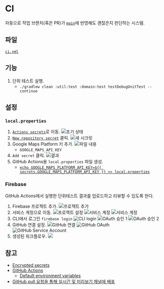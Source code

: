 # CI

자동으로 작업 브랜치(혹은 PR)가 [`main`](https://github.com/hemoptysisheart/parking-android/tree/main)에 반영해도 괜찮은지 판단하는 시스템.

## 파일

[`ci.yml`](../.github/workflows/ci.yml)

## 기능

1. 단위 테스트 실행.
    - `./gradlew clean :util:test :domain:test testDebugUnitTest --continue`

## 설정

### `local.properties`

1. [`Actions secrets`](https://github.com/hemoptysisheart/parking-android/settings/secrets/actions)로 이동.
   ![초기 상태](asset/ci/actions%20secret%20-%20init.png)
2. [`New repository secret`](https://github.com/hemoptysisheart/parking-android/settings/secrets/actions/new) 클릭.
   ![새 시크릿](asset/ci/actions%20secret%20-%20new.png)
3. Google Maps Platform 키 추가.
   ![파일 내용](asset/ci/actions%20secret%20-%20set%20gmp%20key.png)
    - `GOOGLE_MAPS_API_KEY`
4. `Add secret` 클릭.
   ![결과](asset/ci/actions%20secret%20-%20added.png)
5. GitHub Actions용 `local.properties` 파일 생성.
    - [`echo GOOGLE_MAPS_PLATFORM_API_KEY=${{ secrets.GOOGLE_MAPS_PLATFORM_API_KEY }} >> local.properties`](../.github/workflows/ci.yml#L15)

### Firebase

GitHub Actions에서 실행한 단위테스트 결과를 업로드하고 리뷰할 수 있도록 한다.

1. Firebase 프로젝트 추가.
   ![프로젝트 추가](asset/ci/firebase%20-%20new%20project.png)
2. 서비스 계정으로 이동.
   ![프로젝트 설정](asset/ci/firebase%20-%20open%20setting.png)
   ![서비스 계정](asset/ci/firebase%20-%20open%20service%20account.png)
   ![서비스 계정](asset/ci/firebase%20-%20service%20account.png)
3. CLI에서 로그인
   `firebase login`
   ![CLI login](asset/ci/firebase%20-%20login%20cli.png)
   ![OAuth 승인 1](asset/ci/firebase%20-%20login%20oauth%201.png)
   ![OAuth 승인 2](asset/ci/firebase%20-%20login%20oauth%202.png)
4. GitHub 연결 설정.
   ![GitHub 연결](asset/ci/firebase%20-%20integrate%20github%201.png)
   ![GitHub OAuth](asset/ci/firebase%20-%20integrate%20github%202.png)
   ![GitHub Service Account](asset/ci/firebase%20-%20integrate%20github%20sa.png)
5. 생성된 워크플로우.
   ![](asset/ci/firebase%20-%20integrate%20github%20workflow.png)

## 참고

- [Encrypted secrets](https://docs.github.com/en/actions/security-guides/encrypted-secrets)
- [GitHub Actions](https://docs.github.com/actions)
    - [Default environment variables](https://docs.github.com/actions/learn-github-actions/variables#default-environment-variables)
- [GitHub pull 요청을 통해 실시간 및 미리보기 채널에 배포](https://firebase.google.com/docs/hosting/github-integration)
